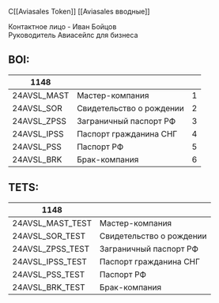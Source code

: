 С[[Aviasales Token]]
[[Aviasales вводные]]

Контактное лицо - Иван Бойцов  
Руководитель Авиасейлс для бизнеса
## BOI:
| 1148        |                          |     |
| ----------- | ------------------------ | --- |
| 24AVSL_MAST | Мастер-компания          | 1   |
| 24AVSL_SOR  | Свидетельство о рождении | 2   |
| 24AVSL_ZPSS | Заграничный паспорт РФ   | 3   |
| 24AVSL_IPSS | Паспорт гражданина СНГ   | 4   |
| 24AVSL_PSS  | Паспорт РФ               | 5   |
| 24AVSL_BRK  | Брак-компания            | 6   |
## TETS:

| 1148             |                          |
| ---------------- | ------------------------ |
| 24AVSL_MAST_TEST | Мастер-компания          |
| 24AVSL_SOR_TEST  | Свидетельство о рождении |
| 24AVSL_ZPSS_TEST | Заграничный паспорт РФ   |
| 24AVSL_IPSS_TEST | Паспорт гражданина СНГ   |
| 24AVSL_PSS_TEST  | Паспорт РФ               |
| 24AVSL_BRK_TEST  | Брак-компания            |
